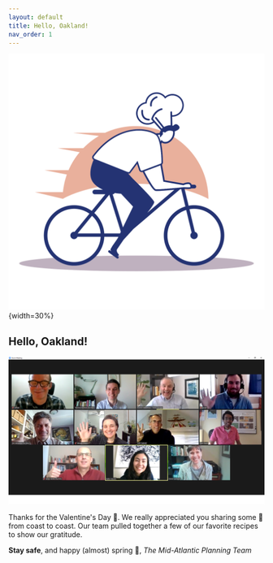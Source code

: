 ```yaml
---
layout: default
title: Hello, Oakland!
nav_order: 1
---
```

![Image](chef-delivery-logo-by-Vexels.png){width=30%}
## Hello, Oakland!

![Image](Mid-Atlantic%20Planning%20Team.png)

Thanks for the Valentine's Day 💌. We really appreciated you sharing some 💓 from coast to coast. Our team pulled together a few of our favorite recipes to show our gratitude.

**Stay safe**, and happy \(almost) spring 🌱,
*The Mid-Atlantic Planning Team*
